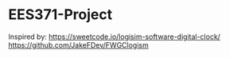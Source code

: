 # EES371-Project

Inspired by:
https://sweetcode.io/logisim-software-digital-clock/
https://github.com/JakeFDev/FWGClogism
